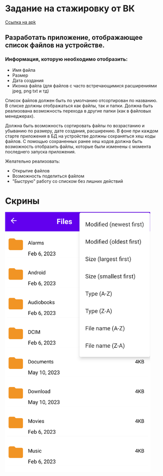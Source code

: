 # Задание на стажировку от ВК

[Ссылка на apk](https://github.com/Aziz-Dadoboev/vk_intern/raw/master/vk_intern.apk)

## Разработать приложение, отображающее список файлов на устройстве.

### Информация, которую необходимо отобразить:
- Имя файла
- Размер
- Дата создания
- Иконка файла (для файлов с часто встречающимися расширениями jpeg, png txt и
тд)


Список файлов должен быть по умолчанию отсортирован по названию.
В списке должны отображаться как файлы, так и папки. Должна быть реализована
возможность перехода в другие папки (как в файловых менеджерах).


Должна быть возможность сортировать файлы по возрастанию и убыванию по размеру,
дате создания, расширению.
В фоне при каждом старте приложения в БД на устройстве должны сохраняться хеш
коды файлов.
С помощью сохраненных ранее хеш кодов должна быть возможность отобразить
файлы, которые были изменены с момента последнего запуска приложения.


Желательно реализовать:
- Открытие файлов
- Возможность поделиться файлом
- "Быструю" работу со списком без лишних действий

# Cкрины

![Alt text](https://github.com/Aziz-Dadoboev/vk_intern/blob/master/screen.PNG "скрин")
